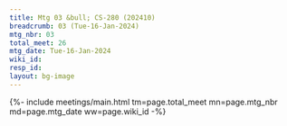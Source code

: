 ```yaml
---
title: Mtg 03 &bull; CS-280 (202410)
breadcrumb: 03 (Tue-16-Jan-2024)
mtg_nbr: 03
total_meet: 26
mtg_date: Tue-16-Jan-2024
wiki_id: 
resp_id: 
layout: bg-image
---
```


{%- include meetings/main.html
    tm=page.total_meet
    mn=page.mtg_nbr
    md=page.mtg_date
    ww=page.wiki_id
-%}
